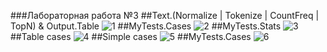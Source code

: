 ###Лабораторная работа №3
##Text.(Normalize | Tokenize | CountFreq | TopN) & Output.Table
![1](https://github.com/user-attachments/assets/d7acff97-d84f-403f-b50f-73fbfc237bff)
##MyTests.Cases
![2](https://github.com/user-attachments/assets/39e1c047-e4f6-449a-84cf-fee3cc1db0e9)
##MyTests.Stats
![3](https://github.com/user-attachments/assets/5d419352-baa9-4782-8b2b-7e0ec5238478)
##Table cases
![4](https://github.com/user-attachments/assets/b1c46894-2308-49ad-b373-dfc38d50f060)
##Simple cases
![5](https://github.com/user-attachments/assets/132b0911-e2c2-464e-9758-35f4c9dc463f)
##MyTests.Cases
![6](https://github.com/user-attachments/assets/ca920b19-d262-457f-ac54-fd447c1d0fc2)
